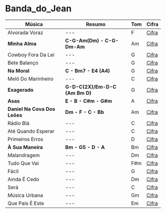 # Banda_do_Jean

| Música                       | Resumo                           | Tom | Cifra                                                                             |
|------------------------------|----------------------------------|-----|-----------------------------------------------------------------------------------|
| Alvorada Voraz               | ---                              | F   | [Cifra](https://www.cifraclub.com.br/rpm/alvorada-voraz/)                         |
| **Minha Alma**               | **C-G-Am(Dm) - C-G-Dm-Am**       | Am  | [Cifra](https://www.cifraclub.com.br/o-rappa/minha-alma/)                         |
| Cowboy Fora Da Lei           | ---                              | G   | [Cifra](https://www.cifraclub.com.br/raul-seixas/cowboy-fora-da-lei/)             |
| Bete Balanço                 | ---                              | G   | [Cifra](https://www.cifraclub.com.br/barao-vermelho/bete-balanco/)                |
| **Na Moral**                 | **C - Bm7 - E4 (A4)**            | G   | [Cifra](https://www.cifraclub.com.br/jota-quest/na-moral/)                        |
| Melô Do Marinheiro           | ---                              | C   | [Cifra](https://www.cifraclub.com.br/os-paralamas-do-sucesso/melo-do-marinheiro/) |
| **Exagerado**                | **G-D-C(2X)/Em-D-C (Am  Bm  D)** | G   | [Cifra](https://www.cifraclub.com.br/cazuza/exagerado/)                           |
| **Asas**                     | **E - B - C#m -  G#m**           | A   | [Cifra](https://www.cifraclub.com.br/maskavo/asa/)                                |
| **Daniel Na Cova Dos Leões** | **Dm - F - C - Bb**              | Am  | [Cifra](https://www.cifraclub.com.br/legiao-urbana/daniel-na-cova-dos-leoes/)     |
| Rádio Blá                    | ---                              | C   | [Cifra](https://www.cifraclub.com.br/lobao/radio-bla/)                            |
| Até Quando Esperar           | ---                              | C   | [Cifra](https://www.cifraclub.com.br/plebe-rude/ate-quando-esperar/)              |
| Primeiros Erros              | ---                              | D   | [Cifra](https://www.cifraclub.com.br/capital-inicial/primeiros-erros/)            |
| **À Sua Maneira**            | **Bm - G5 - D - A**              | Bm  | [Cifra](https://www.cifraclub.com.br/capital-inicial/a-sua-maneira/)              |
| Malandragem                  | ---                              | Dm  | [Cifra](https://www.cifraclub.com.br/cassia-eller/malandragem/)                   |
| Tudo Que Vai                 | ---                              | F#m | [Cifra](https://www.cifraclub.com.br/capital-inicial/tudo-que-vai/)               |
| Fácil                        | ---                              | G   | [Cifra](https://www.cifraclub.com.br/jota-quest/facil/)                           |
| Ainda É Cedo                 | ---                              | Dm  | [Cifra](https://www.cifraclub.com.br/legiao-urbana/ainda-e-cedo/)                 |
| Será                         | ---                              | C   | [Cifra](https://www.cifraclub.com.br/legiao-urbana/sera/)                         |
| Música Urbana                | ---                              | Gm  | [Cifra](https://www.cifraclub.com.br/capital-inicial/musica-urbana/)              |
| Que País É Este              | ---                              | Em  | [Cifra](https://www.cifraclub.com.br/legiao-urbana/que-pais-e-este/)              |
